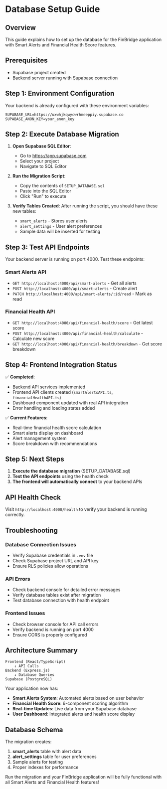 # Database Setup Guide

## Overview
This guide explains how to set up the database for the FinBridge application with Smart Alerts and Financial Health Score features.

## Prerequisites
- Supabase project created
- Backend server running with Supabase connection

## Step 1: Environment Configuration

Your backend is already configured with these environment variables:
```
SUPABASE_URL=https://uxwhjkqwycwrhmeeppiy.supabase.co
SUPABASE_ANON_KEY=your_anon_key
```

## Step 2: Execute Database Migration

1. **Open Supabase SQL Editor**:
   - Go to https://app.supabase.com
   - Select your project
   - Navigate to SQL Editor

2. **Run the Migration Script**:
   - Copy the contents of `SETUP_DATABASE.sql`
   - Paste into the SQL Editor
   - Click "Run" to execute

3. **Verify Tables Created**:
   After running the script, you should have these new tables:
   - `smart_alerts` - Stores user alerts
   - `alert_settings` - User alert preferences
   - Sample data will be inserted for testing

## Step 3: Test API Endpoints

Your backend server is running on port 4000. Test these endpoints:

### Smart Alerts API
- `GET http://localhost:4000/api/smart-alerts` - Get all alerts
- `POST http://localhost:4000/api/smart-alerts` - Create alert
- `PATCH http://localhost:4000/api/smart-alerts/:id/read` - Mark as read

### Financial Health API
- `GET http://localhost:4000/api/financial-health/score` - Get latest score
- `POST http://localhost:4000/api/financial-health/calculate` - Calculate new score
- `GET http://localhost:4000/api/financial-health/breakdown` - Get score breakdown

## Step 4: Frontend Integration Status

✅ **Completed**:
- Backend API services implemented
- Frontend API clients created (`smartAlertsAPI.ts`, `financialHealthAPI.ts`)
- Dashboard component updated with real API integration
- Error handling and loading states added

✅ **Current Features**:
- Real-time financial health score calculation
- Smart alerts display on dashboard
- Alert management system
- Score breakdown with recommendations

## Step 5: Next Steps

1. **Execute the database migration** (SETUP_DATABASE.sql)
2. **Test the API endpoints** using the health check
3. **The frontend will automatically connect** to your backend APIs

## API Health Check

Visit `http://localhost:4000/health` to verify your backend is running correctly.

## Troubleshooting

### Database Connection Issues
- Verify Supabase credentials in `.env` file
- Check Supabase project URL and API key
- Ensure RLS policies allow operations

### API Errors
- Check backend console for detailed error messages
- Verify database tables exist after migration
- Test database connection with health endpoint

### Frontend Issues
- Check browser console for API call errors
- Verify backend is running on port 4000
- Ensure CORS is properly configured

## Architecture Summary

```
Frontend (React/TypeScript)
    ↓ API Calls
Backend (Express.js)
    ↓ Database Queries
Supabase (PostgreSQL)
```

Your application now has:
- **Smart Alerts System**: Automated alerts based on user behavior
- **Financial Health Score**: 6-component scoring algorithm
- **Real-time Updates**: Live data from your Supabase database
- **User Dashboard**: Integrated alerts and health score display

## Database Schema

The migration creates:
1. **smart_alerts** table with alert data
2. **alert_settings** table for user preferences
3. Sample alerts for testing
4. Proper indexes for performance

Run the migration and your FinBridge application will be fully functional with all Smart Alerts and Financial Health features!